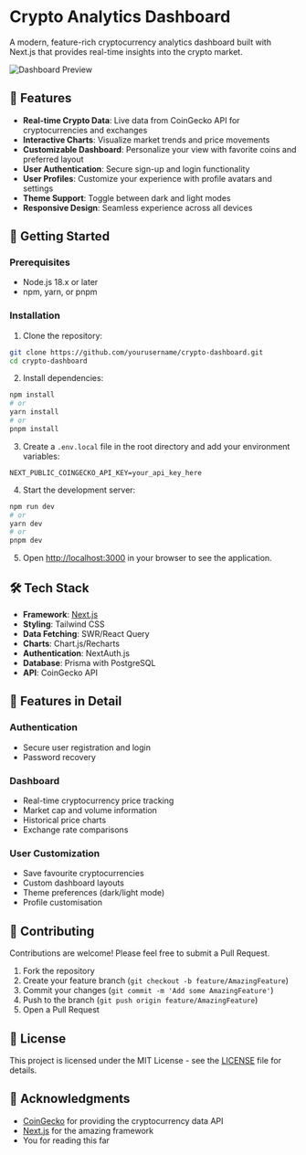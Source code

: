 # Crypto Analytics Dashboard

A modern, feature-rich cryptocurrency analytics dashboard built with Next.js that provides real-time insights into the crypto market.

![Dashboard Preview](public/preview.png)

## 🌟 Features

- **Real-time Crypto Data**: Live data from CoinGecko API for cryptocurrencies and exchanges
- **Interactive Charts**: Visualize market trends and price movements
- **Customizable Dashboard**: Personalize your view with favorite coins and preferred layout
- **User Authentication**: Secure sign-up and login functionality
- **User Profiles**: Customize your experience with profile avatars and settings
- **Theme Support**: Toggle between dark and light modes
- **Responsive Design**: Seamless experience across all devices

## 🚀 Getting Started

### Prerequisites

- Node.js 18.x or later
- npm, yarn, or pnpm

### Installation

1. Clone the repository:
```bash
git clone https://github.com/yourusername/crypto-dashboard.git
cd crypto-dashboard
```

2. Install dependencies:
```bash
npm install
# or
yarn install
# or
pnpm install
```

3. Create a `.env.local` file in the root directory and add your environment variables:
```env
NEXT_PUBLIC_COINGECKO_API_KEY=your_api_key_here
```

4. Start the development server:
```bash
npm run dev
# or
yarn dev
# or
pnpm dev
```

5. Open [http://localhost:3000](http://localhost:3000) in your browser to see the application.

## 🛠️ Tech Stack

- **Framework**: [Next.js](https://nextjs.org/)
- **Styling**: Tailwind CSS
- **Data Fetching**: SWR/React Query
- **Charts**: Chart.js/Recharts
- **Authentication**: NextAuth.js
- **Database**: Prisma with PostgreSQL
- **API**: CoinGecko API

## 📱 Features in Detail

### Authentication
- Secure user registration and login
- Password recovery

### Dashboard
- Real-time cryptocurrency price tracking
- Market cap and volume information
- Historical price charts
- Exchange rate comparisons

### User Customization
- Save favourite cryptocurrencies
- Custom dashboard layouts
- Theme preferences (dark/light mode)
- Profile customisation

## 🤝 Contributing

Contributions are welcome! Please feel free to submit a Pull Request.

1. Fork the repository
2. Create your feature branch (`git checkout -b feature/AmazingFeature`)
3. Commit your changes (`git commit -m 'Add some AmazingFeature'`)
4. Push to the branch (`git push origin feature/AmazingFeature`)
5. Open a Pull Request

## 📝 License

This project is licensed under the MIT License - see the [LICENSE](LICENSE) file for details.

## 🙏 Acknowledgments

- [CoinGecko](https://www.coingecko.com/) for providing the cryptocurrency data API
- [Next.js](https://nextjs.org/) for the amazing framework
- You for reading this far